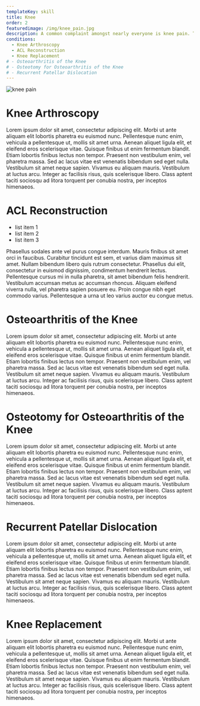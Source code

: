 ```yaml
---
templateKey: skill
title: Knee
order: 2
featuredimage: /img/knee_pain.jpg
description: A common complaint amongst nearly everyone is knee pain. There can be several reasons or causes for knee pain, such as a tear in the cartilage or ligament or the onset and effects of arthritis. Depending on the cause of your knee pain, treatments for knee pain can vary, from conservative nonsurgical care to minimally invasive knee surgery and knee replacements.
conditions:
  - Knee Arthroscopy
  - ACL Reconstruction
  - Knee Replacement
# - Osteoarthritis of the Knee
# - Osteotomy for Osteoarthritis of the Knee
# - Recurrent Patellar Dislocation
---
```


![knee pain](/img/knee_pain.jpg)

# Knee Arthroscopy

Lorem ipsum dolor sit amet, consectetur adipiscing elit. Morbi ut ante aliquam elit lobortis pharetra eu euismod nunc. Pellentesque nunc enim, vehicula a pellentesque ut, mollis sit amet urna. Aenean aliquet ligula elit, et eleifend eros scelerisque vitae. Quisque finibus ut enim fermentum blandit. Etiam lobortis finibus lectus non tempor. Praesent non vestibulum enim, vel pharetra massa. Sed ac lacus vitae est venenatis bibendum sed eget nulla. Vestibulum sit amet neque sapien. Vivamus eu aliquam mauris. Vestibulum at luctus arcu. Integer ac facilisis risus, quis scelerisque libero. Class aptent taciti sociosqu ad litora torquent per conubia nostra, per inceptos himenaeos.

# ACL Reconstruction

- list item 1
- list item 2
- list item 3

Phasellus sodales ante vel purus congue interdum. Mauris finibus sit amet orci in faucibus. Curabitur tincidunt est sem, et varius diam maximus sit amet. Nullam bibendum libero quis rutrum consectetur. Phasellus dui elit, consectetur in euismod dignissim, condimentum hendrerit lectus. Pellentesque cursus mi in nulla pharetra, sit amet bibendum felis hendrerit. Vestibulum accumsan metus ac accumsan rhoncus. Aliquam eleifend viverra nulla, vel pharetra sapien posuere eu. Proin congue nibh eget commodo varius. Pellentesque a urna ut leo varius auctor eu congue metus.

# Osteoarthritis of the Knee

Lorem ipsum dolor sit amet, consectetur adipiscing elit. Morbi ut ante aliquam elit lobortis pharetra eu euismod nunc. Pellentesque nunc enim, vehicula a pellentesque ut, mollis sit amet urna. Aenean aliquet ligula elit, et eleifend eros scelerisque vitae. Quisque finibus ut enim fermentum blandit. Etiam lobortis finibus lectus non tempor. Praesent non vestibulum enim, vel pharetra massa. Sed ac lacus vitae est venenatis bibendum sed eget nulla. Vestibulum sit amet neque sapien. Vivamus eu aliquam mauris. Vestibulum at luctus arcu. Integer ac facilisis risus, quis scelerisque libero. Class aptent taciti sociosqu ad litora torquent per conubia nostra, per inceptos himenaeos.

# Osteotomy for Osteoarthritis of the Knee

Lorem ipsum dolor sit amet, consectetur adipiscing elit. Morbi ut ante aliquam elit lobortis pharetra eu euismod nunc. Pellentesque nunc enim, vehicula a pellentesque ut, mollis sit amet urna. Aenean aliquet ligula elit, et eleifend eros scelerisque vitae. Quisque finibus ut enim fermentum blandit. Etiam lobortis finibus lectus non tempor. Praesent non vestibulum enim, vel pharetra massa. Sed ac lacus vitae est venenatis bibendum sed eget nulla. Vestibulum sit amet neque sapien. Vivamus eu aliquam mauris. Vestibulum at luctus arcu. Integer ac facilisis risus, quis scelerisque libero. Class aptent taciti sociosqu ad litora torquent per conubia nostra, per inceptos himenaeos.

# Recurrent Patellar Dislocation

Lorem ipsum dolor sit amet, consectetur adipiscing elit. Morbi ut ante aliquam elit lobortis pharetra eu euismod nunc. Pellentesque nunc enim, vehicula a pellentesque ut, mollis sit amet urna. Aenean aliquet ligula elit, et eleifend eros scelerisque vitae. Quisque finibus ut enim fermentum blandit. Etiam lobortis finibus lectus non tempor. Praesent non vestibulum enim, vel pharetra massa. Sed ac lacus vitae est venenatis bibendum sed eget nulla. Vestibulum sit amet neque sapien. Vivamus eu aliquam mauris. Vestibulum at luctus arcu. Integer ac facilisis risus, quis scelerisque libero. Class aptent taciti sociosqu ad litora torquent per conubia nostra, per inceptos himenaeos.

# Knee Replacement

Lorem ipsum dolor sit amet, consectetur adipiscing elit. Morbi ut ante aliquam elit lobortis pharetra eu euismod nunc. Pellentesque nunc enim, vehicula a pellentesque ut, mollis sit amet urna. Aenean aliquet ligula elit, et eleifend eros scelerisque vitae. Quisque finibus ut enim fermentum blandit. Etiam lobortis finibus lectus non tempor. Praesent non vestibulum enim, vel pharetra massa. Sed ac lacus vitae est venenatis bibendum sed eget nulla. Vestibulum sit amet neque sapien. Vivamus eu aliquam mauris. Vestibulum at luctus arcu. Integer ac facilisis risus, quis scelerisque libero. Class aptent taciti sociosqu ad litora torquent per conubia nostra, per inceptos himenaeos.
